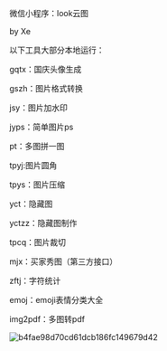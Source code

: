 微信小程序：look云图

by Xe



以下工具大部分本地运行：

gqtx：国庆头像生成 


gszh：图片格式转换  

jsy：图片加水印  

jyps：简单图片ps  

pt：多图拼一图  

tpyj:图片圆角  

tpys：图片压缩  

yct：隐藏图  

yctzz：隐藏图制作

tpcq：图片裁切

mjx：买家秀图（第三方接口）

zftj：字符统计

emoj：emoji表情分类大全

img2pdf：多图转pdf

![b4fae98d70cd61dcb186fc149679d42](http://cdn.33129999.xyz/mk_img/b4fae98d70cd61dcb186fc149679d42.jpg)
